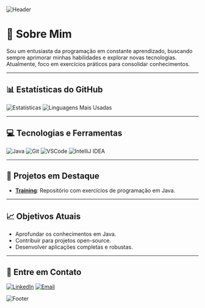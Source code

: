 ![Header](https://capsule-render.vercel.app/api?type=waving&color=0:00c6ff,100:0072ff&height=200&section=header&text=Ol%C3%A1,%20eu%20sou%20Vinicius%20Palazzi!&fontSize=35&fontColor=ffffff)

# 👋 Sobre Mim

Sou um entusiasta da programação em constante aprendizado, buscando sempre aprimorar minhas habilidades e explorar novas tecnologias. Atualmente, foco em exercícios práticos para consolidar conhecimentos.

---

## 📊 Estatísticas do GitHub

![Estatísticas](https://github-readme-stats.vercel.app/api?username=vinypalazzi&show_icons=true&theme=radical&count_private=true)
![Linguagens Mais Usadas](https://github-readme-stats.vercel.app/api/top-langs/?username=vinypalazzi&layout=compact&theme=radical)

---

## 💻 Tecnologias e Ferramentas

![Java](https://img.shields.io/badge/Java-ED8B00?style=for-the-badge&logo=java&logoColor=white)
![Git](https://img.shields.io/badge/Git-F05032?style=for-the-badge&logo=git&logoColor=white)
![VSCode](https://img.shields.io/badge/VS%20Code-007ACC?style=for-the-badge&logo=visualstudiocode&logoColor=white)
![IntelliJ IDEA](https://img.shields.io/badge/IntelliJ%20IDEA-000000?style=for-the-badge&logo=intellij-idea&logoColor=white)

---

## 🌟 Projetos em Destaque

- [**Training**](https://github.com/vinypalazzi/Training): Repositório com exercícios de programação em Java.

---

## 📈 Objetivos Atuais

- Aprofundar os conhecimentos em Java.
- Contribuir para projetos open-source.
- Desenvolver aplicações completas e robustas.

---

## 💌 Entre em Contato

[![LinkedIn](https://img.shields.io/badge/LinkedIn-0077B5?style=for-the-badge&logo=linkedin&logoColor=white)](https://www.linkedin.com/in/vin%C3%ADcius-palazzi-aba809337/)
[![Email](https://img.shields.io/badge/Email-vparreira10%40gmail.com-D14836?style=for-the-badge&logo=gmail&logoColor=white)](mailto:vparreira10@gmail.com)

![Footer](https://capsule-render.vercel.app/api?type=waving&color=0:0072ff,100:00c6ff&height=150&section=footer)
